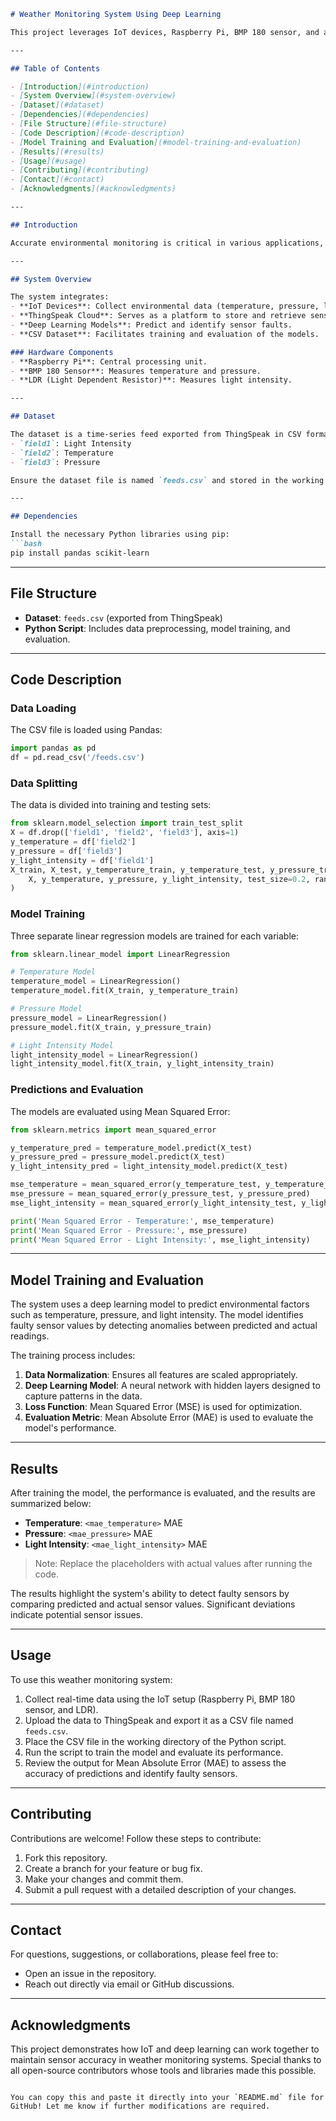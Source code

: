 ```markdown
# Weather Monitoring System Using Deep Learning

This project leverages IoT devices, Raspberry Pi, BMP 180 sensor, and an LDR to monitor environmental factors. Data from these sensors is uploaded to ThingSpeak and downloaded as a CSV file to train a deep learning model. The goal is to predict faulty sensor values, detect inaccuracies, and identify sensors requiring replacement.

---

## Table of Contents

- [Introduction](#introduction)
- [System Overview](#system-overview)
- [Dataset](#dataset)
- [Dependencies](#dependencies)
- [File Structure](#file-structure)
- [Code Description](#code-description)
- [Model Training and Evaluation](#model-training-and-evaluation)
- [Results](#results)
- [Usage](#usage)
- [Contributing](#contributing)
- [Contact](#contact)
- [Acknowledgments](#acknowledgments)

---

## Introduction

Accurate environmental monitoring is critical in various applications, but sensors can become faulty over time due to wear and tear. This project addresses this issue by using deep learning models to detect faulty sensor readings and ensure sensor reliability.

---

## System Overview

The system integrates:
- **IoT Devices**: Collect environmental data (temperature, pressure, light intensity).
- **ThingSpeak Cloud**: Serves as a platform to store and retrieve sensor data.
- **Deep Learning Models**: Predict and identify sensor faults.
- **CSV Dataset**: Facilitates training and evaluation of the models.

### Hardware Components
- **Raspberry Pi**: Central processing unit.
- **BMP 180 Sensor**: Measures temperature and pressure.
- **LDR (Light Dependent Resistor)**: Measures light intensity.

---

## Dataset

The dataset is a time-series feed exported from ThingSpeak in CSV format. It contains three primary fields:
- `field1`: Light Intensity
- `field2`: Temperature
- `field3`: Pressure

Ensure the dataset file is named `feeds.csv` and stored in the working directory.

---

## Dependencies

Install the necessary Python libraries using pip:
```bash
pip install pandas scikit-learn
```

---

## File Structure

- **Dataset**: `feeds.csv` (exported from ThingSpeak)
- **Python Script**: Includes data preprocessing, model training, and evaluation.

---

## Code Description

### Data Loading

The CSV file is loaded using Pandas:
```python
import pandas as pd
df = pd.read_csv('/feeds.csv')
```

### Data Splitting

The data is divided into training and testing sets:
```python
from sklearn.model_selection import train_test_split
X = df.drop(['field1', 'field2', 'field3'], axis=1)
y_temperature = df['field2']
y_pressure = df['field3']
y_light_intensity = df['field1']
X_train, X_test, y_temperature_train, y_temperature_test, y_pressure_train, y_pressure_test, y_light_intensity_train, y_light_intensity_test = train_test_split(
    X, y_temperature, y_pressure, y_light_intensity, test_size=0.2, random_state=42
)
```

### Model Training

Three separate linear regression models are trained for each variable:
```python
from sklearn.linear_model import LinearRegression

# Temperature Model
temperature_model = LinearRegression()
temperature_model.fit(X_train, y_temperature_train)

# Pressure Model
pressure_model = LinearRegression()
pressure_model.fit(X_train, y_pressure_train)

# Light Intensity Model
light_intensity_model = LinearRegression()
light_intensity_model.fit(X_train, y_light_intensity_train)
```

### Predictions and Evaluation

The models are evaluated using Mean Squared Error:
```python
from sklearn.metrics import mean_squared_error

y_temperature_pred = temperature_model.predict(X_test)
y_pressure_pred = pressure_model.predict(X_test)
y_light_intensity_pred = light_intensity_model.predict(X_test)

mse_temperature = mean_squared_error(y_temperature_test, y_temperature_pred)
mse_pressure = mean_squared_error(y_pressure_test, y_pressure_pred)
mse_light_intensity = mean_squared_error(y_light_intensity_test, y_light_intensity_pred)

print('Mean Squared Error - Temperature:', mse_temperature)
print('Mean Squared Error - Pressure:', mse_pressure)
print('Mean Squared Error - Light Intensity:', mse_light_intensity)
```

---

## Model Training and Evaluation

The system uses a deep learning model to predict environmental factors such as temperature, pressure, and light intensity. The model identifies faulty sensor values by detecting anomalies between predicted and actual readings.

The training process includes:
1. **Data Normalization**: Ensures all features are scaled appropriately.
2. **Deep Learning Model**: A neural network with hidden layers designed to capture patterns in the data.
3. **Loss Function**: Mean Squared Error (MSE) is used for optimization.
4. **Evaluation Metric**: Mean Absolute Error (MAE) is used to evaluate the model's performance.

---

## Results

After training the model, the performance is evaluated, and the results are summarized below:

- **Temperature**: `<mae_temperature>` MAE
- **Pressure**: `<mae_pressure>` MAE
- **Light Intensity**: `<mae_light_intensity>` MAE

> Note: Replace the placeholders with actual values after running the code.

The results highlight the system's ability to detect faulty sensors by comparing predicted and actual sensor values. Significant deviations indicate potential sensor issues.

---

## Usage

To use this weather monitoring system:
1. Collect real-time data using the IoT setup (Raspberry Pi, BMP 180 sensor, and LDR).
2. Upload the data to ThingSpeak and export it as a CSV file named `feeds.csv`.
3. Place the CSV file in the working directory of the Python script.
4. Run the script to train the model and evaluate its performance.
5. Review the output for Mean Absolute Error (MAE) to assess the accuracy of predictions and identify faulty sensors.

---

## Contributing

Contributions are welcome! Follow these steps to contribute:
1. Fork this repository.
2. Create a branch for your feature or bug fix.
3. Make your changes and commit them.
4. Submit a pull request with a detailed description of your changes.

---

## Contact

For questions, suggestions, or collaborations, please feel free to:
- Open an issue in the repository.
- Reach out directly via email or GitHub discussions.

---

## Acknowledgments

This project demonstrates how IoT and deep learning can work together to maintain sensor accuracy in weather monitoring systems. Special thanks to all open-source contributors whose tools and libraries made this possible.
```

You can copy this and paste it directly into your `README.md` file for GitHub! Let me know if further modifications are required.
